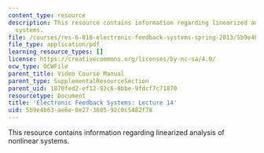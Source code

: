 ```yaml
---
content_type: resource
description: This resource contains information regarding linearized analysis of nonlinear
  systems.
file: /courses/res-6-010-electronic-feedback-systems-spring-2013/5b9e4b63ae6e0e27360592c0c5482f78_MITRES_6-010S13_lec14.pdf
file_type: application/pdf
learning_resource_types: []
license: https://creativecommons.org/licenses/by-nc-sa/4.0/
ocw_type: OCWFile
parent_title: Video Course Manual
parent_type: SupplementalResourceSection
parent_uid: 1870fed2-ef12-92c6-8bbe-9fdcf7c71870
resourcetype: Document
title: 'Electronic Feedback Systems: Lecture 14'
uid: 5b9e4b63-ae6e-0e27-3605-92c0c5482f78
---
```

This resource contains information regarding linearized analysis of nonlinear systems.